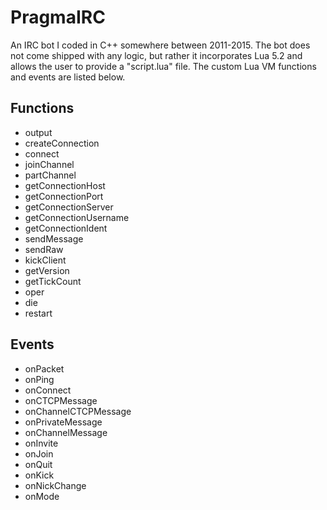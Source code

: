 # PragmaIRC
An IRC bot I coded in C++ somewhere between 2011-2015. The bot does not come shipped with any logic, but rather it incorporates Lua 5.2 and allows the user to provide a "script.lua" file. The custom Lua VM functions and events are listed below.

## Functions
* output
* createConnection
* connect
* joinChannel
* partChannel
* getConnectionHost
* getConnectionPort
* getConnectionServer
* getConnectionUsername
* getConnectionIdent
* sendMessage
* sendRaw
* kickClient
* getVersion
* getTickCount
* oper
* die
* restart

## Events
* onPacket
* onPing
* onConnect
* onCTCPMessage
* onChannelCTCPMessage
* onPrivateMessage
* onChannelMessage
* onInvite
* onJoin
* onQuit
* onKick
* onNickChange
* onMode
